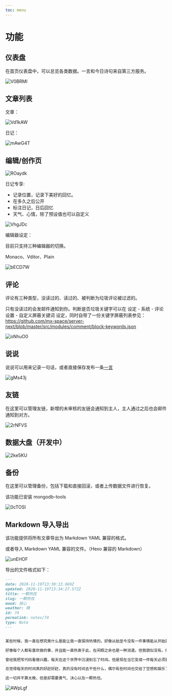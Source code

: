 ```yaml
---
toc: menu
---
```


# 功能

## 仪表盘

在首页仪表盘中，可以总览各类数据。一言和今日诗句来自第三方服务。

![V0BRMI](https://raw.githubusercontent.com/mx-space/docs-images/master/images/V0BRMI.png)

## 文章列表

文章：

![Vd1kAW](https://raw.githubusercontent.com/mx-space/docs-images/master/images/Vd1kAW.png)

日记：

![mAwG4T](https://raw.githubusercontent.com/mx-space/docs-images/master/images/mAwG4T.png)

## 编辑/创作页

![ROaydk](https://raw.githubusercontent.com/mx-space/docs-images/master/images/ROaydk.png)

日记专享:

- 记录位置，记录下美好的回忆。
- 在多久之后公开
- 标注日记，日后回忆
- 天气、心情，除了预设值也可以自定义

![VhgJDc](https://raw.githubusercontent.com/mx-space/docs-images/master/images/VhgJDc.png)

编辑器设定：

目前只支持三种编辑器的切换。

Monaco、Vditor、Plain

![bECD7W](https://raw.githubusercontent.com/mx-space/docs-images/master/images/bECD7W.png)

## 评论

评论有三种类型，没读过的、读过的、被判断为垃圾评论被过滤的。

只有没读过的会发邮件通知到你。判断是否垃圾关键字可以在 设定 - 系统 - 评论设置 - 自定义屏蔽关键词 设定，同时自带了一份关键字屏蔽列表参见：<https://github.com/mx-space/server-next/blob/master/src/modules/comment/block-keywords.json>

![oNhuO0](https://raw.githubusercontent.com/mx-space/docs-images/master/images/oNhuO0.png)

## 说说

说说可以用来记录一句话，或者直接保存发布一条[一言](https://hitokoto.cn/)

![gMs43j](https://raw.githubusercontent.com/mx-space/docs-images/master/images/gMs43j.png)

## 友链

在这里可以管理友链，新增的未审核的友链会通知到主人，主人通过之后也会邮件通知到对方。

![2rNFVS](https://raw.githubusercontent.com/mx-space/docs-images/master/images/2rNFVS.png)

## 数据大盘（开发中）

![2ke5KU](https://raw.githubusercontent.com/mx-space/docs-images/master/images/2ke5KU.png)

## 备份

在这里可以管理备份，包括下载和直接回滚，或者上传数据文件进行恢复。

<Alert type="info">
该功能已安装 mongodb-tools
</Alert>

![0cTOSl](https://raw.githubusercontent.com/mx-space/docs-images/master/images/0cTOSl.png)

## Markdown 导入导出

该功能提供将所有文章导出为 Markdown YAML 兼容的格式。

或者导入 Markdown YAML 兼容的文件。（Hexo 兼容的 Markdown）

![unEHOF](https://raw.githubusercontent.com/mx-space/docs-images/master/images/unEHOF.png)

导出的文件格式如下：

```markdown
---
date: 2020-11-19T13:30:13.669Z
updated: 2020-11-19T13:34:27.572Z
title: 一颗热忱
slug: 一颗热忱
mood: 担心
weather: 晴
id: 74
permalink: notes/74
type: Note
---


某些时候，我一直在想究竟什么是能让我一直保持热情的。好像从始至今没有一件事情能从开始就怀有一颗热忱的心坚持到现在的。

好像每个人都有喜欢做的事，并且能一直热衷于此，在闲暇之余也是一种消遣。但我貌似没有。他们弹吉他，玩无线电，看书。而我什么也不做。

曾经我把写代码看做兴趣，每天在这个世界中沉浸到忘了时间。但是现在当它变成一件每天必须要做的事情之后，我也便不觉得是这么回事了。

总觉得每天的时间真的好赶好赶，真的没有时间去干些什么，偶尔有些时间也交给了空想和娱乐了。想起曾经，我也是个喜欢看书的人，喜欢看散文，也喜欢看推理小说。后来因为临近高考，消散了。时间冲淡了这一切，我也不是原来的自己了。我多么希望能重拾一颗热忱，去拾起曾经丢掉的东西。

这一切并不算太晚，但是却需要勇气、决心以及一颗热忱。
```

![AWpLgf](https://raw.githubusercontent.com/mx-space/docs-images/master/images/AWpLgf.png)

